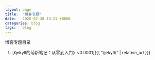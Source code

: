 ```yaml
---
layout: page
title:  "博客专题"  
date:   2020-07-30 13:21 +0800
categories: blog
tags:   blog
---
```


博客专题目录

1. [《jekyll的萌新笔记：从零到入门》v0.0001]({{ "/jekyll/" | relative_url }})